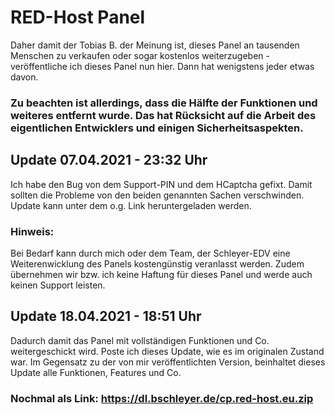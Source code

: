 # RED-Host Panel

Daher damit der Tobias B. der Meinung ist, dieses Panel an tausenden Menschen zu verkaufen oder sogar kostenlos weiterzugeben - veröffentliche ich dieses Panel nun hier. Dann hat wenigstens jeder etwas davon.

### Zu beachten ist allerdings, dass die Hälfte der Funktionen und weiteres entfernt wurde. Das hat Rücksicht auf die Arbeit des eigentlichen Entwicklers und einigen Sicherheitsaspekten.

## Update 07.04.2021 - 23:32 Uhr
Ich habe den Bug von dem Support-PIN und dem HCaptcha gefixt. Damit sollten die Probleme von den beiden genannten Sachen verschwinden.
Update kann unter dem o.g. Link heruntergeladen werden.

### Hinweis:
Bei Bedarf kann durch mich oder dem Team, der Schleyer-EDV eine Weiterenwicklung des Panels kostengünstig veranlasst werden.
Zudem übernehmen wir bzw. ich keine Haftung für dieses Panel und werde auch keinen Support leisten.

## Update 18.04.2021 - 18:51 Uhr
Dadurch damit das Panel mit vollständigen Funktionen und Co. weitergeschickt wird. Poste ich dieses Update, wie es im originalen Zustand war. 
Im Gegensatz zu der von mir veröffentlichten Version, beinhaltet dieses Update alle Funktionen, Features und Co.


### Nochmal als Link: https://dl.bschleyer.de/cp.red-host.eu.zip
